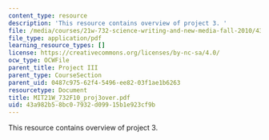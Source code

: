 ```yaml
---
content_type: resource
description: 'This resource contains overview of project 3. '
file: /media/courses/21w-732-science-writing-and-new-media-fall-2010/43a982b58bc07932d09915b1e923cf9b_MIT21W_732F10_proj3over.pdf
file_type: application/pdf
learning_resource_types: []
license: https://creativecommons.org/licenses/by-nc-sa/4.0/
ocw_type: OCWFile
parent_title: Project III
parent_type: CourseSection
parent_uid: 0487c975-62f4-5496-ee82-03f1ae1b6263
resourcetype: Document
title: MIT21W_732F10_proj3over.pdf
uid: 43a982b5-8bc0-7932-d099-15b1e923cf9b
---
```

This resource contains overview of project 3. 
